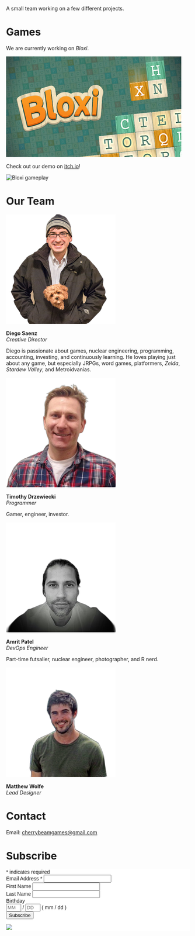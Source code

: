 A small team working on a few different projects.

# Games

We are currently working on *Bloxi*.  

![Bloxi logo](/assets/images/bloxi.jpeg)

Check out our demo on [itch.io](https://cherrybeam.itch.io/bloxi)!

![Bloxi gameplay](https://media.giphy.com/media/87VXbRboUWAlRbMn4g/giphy.gif)

# Our Team

![Portrait of Diego](/assets/images/diego.png)  

**Diego Saenz**  
*Creative Director*

Diego is passionate about games, nuclear engineering, programming, accounting, investing, and continuously learning. He loves playing just about any game, but especially JRPGs, word games, platformers, *Zelda*, *Stardew Valley*, and Metroidvanias.  

![Portrait of Tim](/assets/images/tim.png)

**Timothy Drzewiecki**  
*Programmer*  

Gamer, engineer, investor.

![Portrait of Amrit](/assets/images/amrit.png)  

**Amrit Patel**  
*DevOps Engineer*

Part-time futsaller, nuclear engineer, photographer, and R nerd.

![Portrait of Matt](/assets/images/matt.png)

**Matthew Wolfe**  
*Lead Designer*  

# Contact

Email: [cherrybeamgames@gmail.com](mailto:cherrybeamgames@gmail.com)

# Subscribe

<!-- Begin Mailchimp Signup Form -->
<link href="//cdn-images.mailchimp.com/embedcode/classic-10_7_dtp.css" rel="stylesheet" type="text/css">
<style type="text/css">
#mc_embed_signup{background:#fff; clear:left; font:14px Helvetica,Arial,sans-serif; }
/* Add your own Mailchimp form style overrides in your site stylesheet or in this style block.
  We recommend moving this block and the preceding CSS link to the HEAD of your HTML file. */
</style>
<div id="mc_embed_signup">
<form action="https://cherrybeam.us5.list-manage.com/subscribe/post?u=77684e26d7ddf8f4130b629f0&amp;id=9f7ca53bc2" method="post" id="mc-embedded-subscribe-form" name="mc-embedded-subscribe-form" class="validate" target="_blank" novalidate>
    <div id="mc_embed_signup_scroll">
<div class="indicates-required"><span class="asterisk">*</span> indicates required</div>
<div class="mc-field-group">
<label for="mce-EMAIL">Email Address  <span class="asterisk">*</span>
</label>
<input type="email" value="" name="EMAIL" class="required email" id="mce-EMAIL">
</div>
<div class="mc-field-group">
<label for="mce-FNAME">First Name </label>
<input type="text" value="" name="FNAME" class="" id="mce-FNAME">
</div>
<div class="mc-field-group">
<label for="mce-LNAME">Last Name </label>
<input type="text" value="" name="LNAME" class="" id="mce-LNAME">
</div>
<div class="mc-field-group size1of2">
<label for="mce-BIRTHDAY-month">Birthday </label>
<div class="datefield">
<span class="subfield monthfield"><input class="birthday " type="text" pattern="[0-9]*" value="" placeholder="MM" size="2" maxlength="2" name="BIRTHDAY[month]" id="mce-BIRTHDAY-month"></span> /
<span class="subfield dayfield"><input class="birthday " type="text" pattern="[0-9]*" value="" placeholder="DD" size="2" maxlength="2" name="BIRTHDAY[day]" id="mce-BIRTHDAY-day"></span>
<span class="small-meta nowrap">( mm / dd )</span>
</div>
</div> <div id="mce-responses" class="clear foot">
<div class="response" id="mce-error-response" style="display:none"></div>
<div class="response" id="mce-success-response" style="display:none"></div>
</div>    <!-- real people should not fill this in and expect good things - do not remove this or risk form bot signups-->
    <div style="position: absolute; left: -5000px;" aria-hidden="true"><input type="text" name="b_77684e26d7ddf8f4130b629f0_9f7ca53bc2" tabindex="-1" value=""></div>
        <div class="optionalParent">
            <div class="clear foot">
                <input type="submit" value="Subscribe" name="subscribe" id="mc-embedded-subscribe" class="button">
                <p class="brandingLogo"><a href="http://eepurl.com/hLVI5T" title="Mailchimp - email marketing made easy and fun"><img src="https://eep.io/mc-cdn-images/template_images/branding_logo_text_dark_dtp.svg"></a></p>
            </div>
        </div>
    </div>
</form>
</div>
<script type='text/javascript' src='//s3.amazonaws.com/downloads.mailchimp.com/js/mc-validate.js'></script><script type='text/javascript'>(function($) {window.fnames = new Array(); window.ftypes = new Array();fnames[0]='EMAIL';ftypes[0]='email';fnames[1]='FNAME';ftypes[1]='text';fnames[2]='LNAME';ftypes[2]='text';fnames[3]='ADDRESS';ftypes[3]='address';fnames[4]='PHONE';ftypes[4]='phone';fnames[5]='BIRTHDAY';ftypes[5]='birthday';}(jQuery));var $mcj = jQuery.noConflict(true);</script>
<!--End mc_embed_signup-->
